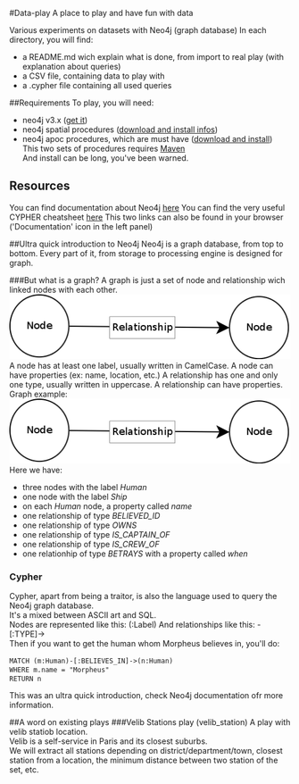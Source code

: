 #Data-play
A place to play and have fun with data

Various experiments on datasets with Neo4j (graph database)
In each directory, you will find:
  * a README.md wich explain what is done, from import to real play (with explanation about queries)
  * a CSV file, containing data to play with
  * a .cypher file containing all used queries

##Requirements
To play, you will need:
  * neo4j v3.x ([get it](http://neo4j.com/))
  * neo4j spatial procedures ([download and install infos](http://gist.asciidoctor.org/?dropbox-14493611%2Fcypher_spatial.adoc#_add_layer))
  * neo4j apoc procedures, which are must have ([download and install](https://github.com/neo4j-contrib/neo4j-apoc-procedures))<br>
This two sets of procedures requires [Maven](https://maven.apache.org/)<br>
And install can be long, you've been warned.<br>

## Resources
You can find documentation about Neo4j [here](http://neo4j.com/docs/developer-manual/current/)
You can find the very useful CYPHER cheatsheet [here](http://neo4j.com/docs/cypher-refcard/3.0/)
This two links can also be found in your browser ('Documentation' icon in the left panel)

##Ultra quick introduction to Neo4j
Neo4j is a graph database, from top to bottom. Every part of it, from storage to processing engine is designed for graph.

###But what is a graph?
A graph is just a set of node and relationship wich linked nodes with each other.
![What is a graph?](https://github.com/dominique-vassard/data-play/blob/master/images/whatisagraph.png)  
A node has at least one label, usually written in CamelCase.
A node can have properties (ex: name, location, etc.)
A relationship has one and only one type, usually written in uppercase.
A relationship can have properties.
Graph example:  
![Matrix](https://github.com/dominique-vassard/data-play/blob/master/images/whatisagraph.png)  
Here we have:
  * three nodes with the label *Human*
  * one node with the label *Ship*
  * on each *Human* node, a property called *name*
  * one relationship of type *BELIEVED_ID*
  * one relationship of type *OWNS*
  * one relationship of type *IS_CAPTAIN_OF*
  * one relationship of type *IS_CREW_OF*
  * one relationhip of type *BETRAYS* with a property called *when*

### Cypher
Cypher, apart from being a traitor, is also the language used to query the Neo4j graph database.  
It's a mixed between ASCII art and SQL.  
Nodes are represented like this: (:Label) 
And relationships like this: -[:TYPE]->  
Then if you want to get the human whom Morpheus believes in, you'll do:
```cypher
MATCH (m:Human)-[:BELIEVES_IN]->(n:Human)
WHERE m.name = "Morpheus"
RETURN n
```


This was an ultra quick introduction, check Neo4j documentation ofr more information.

##A word on existing plays
###Velib Stations play (velib_station)
A play with velib statiob location.<br>
Velib is a self-service in Paris and its closest suburbs.<br>
We will extract all stations depending on district/department/town, closest station from a location, the minimum distance between two station of the set, etc.<br>